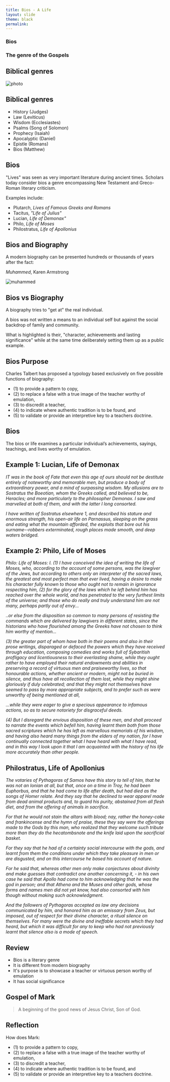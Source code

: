 ```yaml
---
title: Bios - A Life
layout: slide
theme: black
permalink: 
---
```



<section data-background="http://www.keithbuhler.com/images/background-history.svg"> <!--Intro slide begin-->
<section data-background="http://cdn.history.com/sites/2/2013/11/julius-caesar.jpg"  data-markdown><!--Intro slide begin-->




# Bios
 

### The genre of the Gospels


</section> <!--Intro Splash end-->
<section data-markdown>  <!--Overview Begin-->

## Biblical genres

![photo](https://bellatorchristi.com/wp-content/uploads/2016/11/four-gospel-writers.jpg)

</section><section data-markdown>

## Biblical genres

- History (Judges)
- Law (Leviticus)
- Wisdom (Ecclesiastes)
- Psalms (Song of Solomon)
- Prophecy (Isaiah)
- Apocalyptic (Daniel)
- Epistle (Romans)
- Bios (Matthew)

</section><section data-markdown>

## Bios

"Lives" was seen as very important literature during ancient times. Scholars today consider bios a genre encompassing New Testament and Greco-Roman literary criticism. 

Examples include:  

- Plutarch, *Lives of Famous Greeks and Romans*
- Tacitus, *"Life of Julius"*
- Lucian, *Life of Demonax"*
- Philo, *Life of Moses*
- Philostratus, *Life of Apollonius*


</section><section data-markdown>

## Bios and Biography

A modern biography can be presented hundreds or thousands of years after the fact: 

*Muhammed*, Karen Armstrong

![muhammed](https://s-media-cache-ak0.pinimg.com/originals/8c/8e/70/8c8e70110eef4e593939577ecb02d318.jpg)

</section><section data-markdown>

## Bios vs Biography

A biography tries to "get at" the real individual. 

A bios was not written a means to an individual self but against the social backdrop of family and community. 

What is highlighted is their, "character, achievements and lasting significance" while at the same time deliberately setting them up as a public example. 

</section><section data-markdown>

## Bios Purpose

Charles Talbert has proposed a typology based exclusively on five possible functions of biography: 

- (1) to provide a pattern to copy, 
- (2) to replace a false with a true image of the teacher worthy of emulation, 
- (3) to discredit a teacher, 
- (4) to indicate where authentic tradition is to be found, and 
- (5) to validate or provide an interpretive key to a teachers doctrine.

</section><section data-markdown>


## Bios

The bios or life examines a particular individual’s achievements, sayings, teachings, and lives worthy of emulation. 

</section><section data-markdown>


## Example 1: Lucian, Life of Demonax

*IT was in the book of Fate that even this age of ours should not be destitute entirely of noteworthy and memorable men, but produce a body of extraordinary power, and a mind of surpassing wisdom. My allusions are to Sostratus the Boeotian, whom the Greeks called, and believed to be, Heracles; and more particularly to the philosopher Demonax. I saw and marvelled at both of them, and with the latter I long consorted.*

</section><section data-markdown>

*I have written of Sostratus elsewhere 1, and described his stature and enormous strength, his open-air life on Parnassus, sleeping on the grass and eating what the mountain afforded, the exploits that bore out his surname--robbers exterminated, rough places made smooth, and deep waters bridged.*

</section><section data-markdown>


## Example 2: Philo, Life of Moses

*Philo: Life of Moses: I. (1) I have conceived the idea of writing the life of Moses, who, according to the account of some persons, was the lawgiver of the Jews, but according to others only an interpreter of the sacred laws, the greatest and most perfect man that ever lived, having a desire to make his character fully known to those who ought not to remain in ignorance respecting him, (2) for the glory of the laws which he left behind him has reached over the whole world, and has penetrated to the very furthest limits of the universe; and those who do really and truly understand him are not many, perhaps partly out of envy...*

</section><section data-markdown>

*..or else from the disposition so common to many persons of resisting the commands which are delivered by lawgivers in different states, since the historians who have flourished among the Greeks have not chosen to think him worthy of mention...*

</section><section data-markdown>


*(3) the greater part of whom have both in their poems and also in their prose writings, disparaged or defaced the powers which they have received through education, composing comedies and works full of Sybaritish profligacy and licentiousness to their everlasting shame, while they ought rather to have employed their natural endowments and abilities in preserving a record of virtuous men and praiseworthy lives, so that honourable actions, whether ancient or modern, might not be buried in silence, and thus have all recollection of them lost, while they might shine gloriously if duly celebrated; and that they might not themselves have seemed to pass by more appropriate subjects, and to prefer such as were unworthy of being mentioned at all,*

</section><section data-markdown>

*...while they were eager to give a specious appearance to infamous actions, so as to secure notoriety for disgraceful deeds.*

</section><section data-markdown>

*(4) But I disregard the envious disposition of these men, and shall proceed to narrate the events which befell him, having learnt them both from those sacred scriptures which he has left as marvellous memorials of his wisdom, and having also heard many things from the elders of my nation, for I have continually connected together what I have heard with what I have read, and in this way I look upon it that I am acquainted with the history of his life more accurately than other people.*

</section><section data-markdown>


## Philostratus, Life of Apollonius

*The votaries of Pythagoras of Samos have this story to tell of him, that he was not an Ionian at all, but that, once on a time in Troy, he had been Euphorbus, and that he had come to life after death, but had died as the songs of Homer relate. And they say that he declined to wear apparel made from dead animal products and, to guard his purity, abstained from all flesh diet, and from the offering of animals in sacrifice.* 

</section><section data-markdown>

*For that he would not stain the altars with blood; nay, rather the honey-cake and frankincense and the hymn of praise, these they say were the offerings made to the Gods by this man, who realized that they welcome such tribute more than they do the hecatombsnote and the knife laid upon the sacrificial basket.*

</section><section data-markdown>

*For they say that he had of a certainty social intercourse with the gods, and learnt from them the conditions under which they take pleasure in men or are disgusted, and on this intercourse he based his account of nature.*

</section><section data-markdown>

*For he said that, whereas other men only make conjectures about divinity and make guesses that contradict one another concerning it, - in his own case he said that Apollo had come to him acknowledging that he was the god in person; and that Athena and the Muses and other gods, whose forms and names men did not yet know, had also consorted with him though without making such acknowledgment.*

</section><section data-markdown>

*And the followers of Pythagoras accepted as law any decisions communicated by him, and honored him as an emissary from Zeus, but imposed, out of respect for their divine character, a ritual silence on themselves. For many were the divine and ineffable secrets which they had heard, but which it was difficult for any to keep who had not previously learnt that silence also is a mode of speech.*

## Review

- Bios is a literary genre
- It is different from modern biography
- It's purpose is to showcase a teacher or virtuous person worthy of emulation
- It has social significance 


## Gospel of Mark

> A beginning of the good news of Jesus Christ, Son of God.


## Reflection

How does Mark: 

- (1) to provide a pattern to copy, 
- (2) to replace a false with a true image of the teacher worthy of emulation, 
- (3) to discredit a teacher, 
- (4) to indicate where authentic tradition is to be found, and 
- (5) to validate or provide an interpretive key to a teachers doctrine.


</section><!--Overview end-->
<section data-background="https://pursuingveritasdotcom.files.wordpress.com/2014/08/apostolic-fathers.jpeg" data-markdown>


